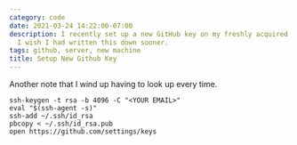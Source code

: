 ```yaml
---
category: code
date: 2021-03-24 14:22:00-07:00
description: I recently set up a new GitHub key on my freshly acquired server - now
  I wish I had written this down sooner.
tags: github, server, new machine
title: Setup New Github Key
---
```


Another note that I wind up having to look up every time.

```
ssh-keygen -t rsa -b 4096 -C "<YOUR EMAIL>"
eval "$(ssh-agent -s)"
ssh-add ~/.ssh/id_rsa
pbcopy < ~/.ssh/id_rsa.pub
open https://github.com/settings/keys
```